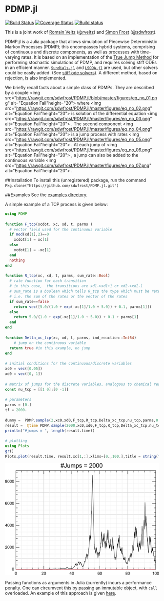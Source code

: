 # PDMP.jl 

[![Build Status](https://travis-ci.org/sdwfrost/PDMP.jl.svg?branch=master)](https://travis-ci.org/sdwfrost/PDMP.jl)
[![Coverage Status](https://coveralls.io/repos/github/sdwfrost/PDMP.jl/badge.svg?branch=master)](https://coveralls.io/github/sdwfrost/PDMP.jl?branch=master)
[![Build status](https://ci.appveyor.com/api/projects/status/github/sdwfrost/PDMP.jl?svg=true&branch=master)](https://ci.appveyor.com/project/sdwfrost/pdmp-jl/branch/master)

This is a joint work of [Romain Veltz](https://romainveltz.pythonanywhere.com/) ([@rveltz](http://github.com/rveltz)) and [Simon Frost](http://www.vet.cam.ac.uk/directory/sdf22@cam.ac.uk) ([@sdwfrost](http://github.com/sdwfrost)).

PDMP.jl is a Julia package that allows simulation of Piecewise Deterministic Markov Processes (PDMP); this encompasses hybrid systems, comprising of continuous and discrete components, as well as processes with time-varying rates. It is based on an implementation of the [True Jump Method](http://arxiv.org/abs/1504.06873) for performing stochastic simulations of PDMP, and requires solving stiff ODEs in an efficient manner. [```Sundials.jl```](https://github.com/JuliaLang/Sundials.jl) and [```LSODA.jl```](https://github.com/rveltz/LSODA.jl) are used, but other solvers could be easily added. (See [stiff ode solvers](http://lh3lh3.users.sourceforge.net/solveode.shtml)). A different method, based on rejection, is also implemented.

We briefly recall facts about a simple class of PDMPs. They are described by a couple 
<img src="https://rawgit.com/sdwfrost/PDMP.jl/blob/master/figures/eq_no_01.png" alt="Equation Fail"height="20">
 where 
<img src="https://rawgit.com/sdwfrost/PDMP.jl/master/figures/eq_no_02.png" alt="Equation Fail"height="20">
 is solution of the differential equation 
<img src="https://rawgit.com/sdwfrost/PDMP.jl/master/figures/eq_no_03.png" alt="Equation Fail"height="20">
. The second component 
<img src="https://rawgit.com/sdwfrost/PDMP.jl/master/figures/eq_no_04.png" alt="Equation Fail"height="20">
 is a jump process with rates 
<img src="https://rawgit.com/sdwfrost/PDMP.jl/master/figures/eq_no_05.png" alt="Equation Fail"height="20">
. At each jump of 
<img src="https://rawgit.com/sdwfrost/PDMP.jl/master/figures/eq_no_06.png" alt="Equation Fail"height="20">
, a jump can also be added to the continuous variable 
<img src="https://rawgit.com/sdwfrost/PDMP.jl/master/figures/eq_no_07.png" alt="Equation Fail"height="20">
.

<!--We briefly recall facts about a simple class of PDMPs. They are decribed by a couple ![equation](http://www.sciweavers.org/tex2img.php?eq=(x_c,x_d)&bc=White&fc=Black&im=svg&fs=11&ff=arev&edit=) where ![equation](http://www.sciweavers.org/tex2img.php?eq=x_c&bc=White&fc=Black&im=svg&fs=11&ff=arev&edit=) is solution of the differential equation ![equation](http://www.sciweavers.org/tex2img.php?eq= dx_c/dt = F(x_c,x_d,t)&bc=White&fc=Black&im=svg&fs=11&ff=arev&edit=). The second component ![equation](http://www.sciweavers.org/tex2img.php?eq=x_d&bc=White&fc=Black&im=svg&fs=11&ff=arev&edit=) is a jump process with rates ![equation](http://www.sciweavers.org/tex2img.php?eq= R(x_c,x_d,t)&bc=White&fc=Black&im=svg&fs=11&ff=arev&edit=). At each jump of ![equation](http://www.sciweavers.org/tex2img.php?eq=x_d&bc=White&fc=Black&im=svg&fs=11&ff=arev&edit=), a jump can be added to the continuous variable ![equation](http://www.sciweavers.org/tex2img.php?eq=x_c&bc=White&fc=Black&im=svg&fs=11&ff=arev&edit=) too..-->

##Installation
To install this (unregistered) package, run the command 	```Pkg.clone("https://github.com/sdwfrost/PDMP.jl.git")```

##Examples
See the [examples directory](https://github.com/sdwfrost/PDMP.jl/tree/master/examples).

A simple example of a TCP process is given below:

```julia
using PDMP

function F_tcp(xcdot, xc, xd, t, parms )
  # vector field used for the continuous variable
  if mod(xd[1],2)==0
    xcdot[1] = xc[1]
  else
    xcdot[1] = -xc[1]
  end
  nothing
end

function R_tcp(xc, xd, t, parms, sum_rate::Bool)
  # rate function for each transition
  # in this case,  the transitions are xd1->xd1+1 or xd2->xd2-1
  # sum_rate is a boolean which tells R_tcp the type which must be returned:
  # i.e. the sum of the rates or the vector of the rates
  if sum_rate==false
    return vec([5.0/(1.0 + exp(-xc[1]/1.0 + 5.0)) + 0.1, parms[1]])
  else
    return 5.0/(1.0 + exp(-xc[1]/1.0 + 5.0)) + 0.1 + parms[1]
  end
end

function Delta_xc_tcp(xc, xd, t, parms, ind_reaction::Int64)
	# jump on the continuous variable
  return true #in this example, no jump
end

# initial conditions for the continuous/discrete variables
xc0 = vec([0.05])
xd0 = vec([0, 1])

# matrix of jumps for the discrete variables, analogous to chemical reactions
const nu_tcp = [[1 0];[0 -1]]

# parameters  
parms = [0.]
tf = 2000.

dummy =  PDMP.sample(2,xc0,xd0,F_tcp,R_tcp,Delta_xc_tcp,nu_tcp,parms,0.0,tf,false)
result =  @time PDMP.sample(2000,xc0,xd0,F_tcp,R_tcp,Delta_xc_tcp,nu_tcp,parms,0.0,tf,false)
println("#jumps = ", length(result.time))

# plotting
using Plots
gr()
Plots.plot(result.time, result.xc[1,:],xlims=[0.,100.],title = string("#Jumps = ",length(result.time)))
```

![TCP](examples/tcp.png)

Passing functions as arguments in Julia (currently) incurs a performance penalty. One can circumvent this by passing an immutable object, with ```call``` overloaded. An example of this approach is given [here](https://github.com/sdwfrost/PDMP.jl/tree/master/examples/tcp_fast.jl).
